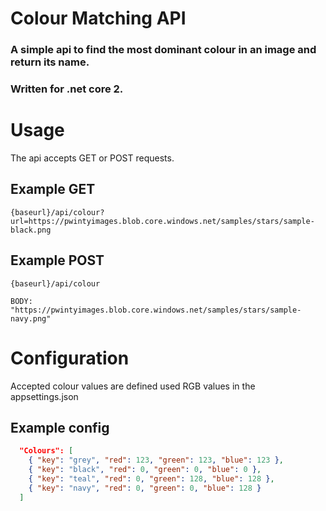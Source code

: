 # Colour Matching API
### A simple api to find the most dominant colour in an image and return its name.
### Written for .net core 2.

# Usage

The api accepts GET or POST requests.

## Example GET

```
{baseurl}/api/colour?url=https://pwintyimages.blob.core.windows.net/samples/stars/sample-black.png
```

## Example POST
```
{baseurl}/api/colour

BODY: "https://pwintyimages.blob.core.windows.net/samples/stars/sample-navy.png"
```

# Configuration
Accepted colour values are defined used RGB values in the appsettings.json

## Example config

```json
  "Colours": [
    { "key": "grey", "red": 123, "green": 123, "blue": 123 },
    { "key": "black", "red": 0, "green": 0, "blue": 0 },
    { "key": "teal", "red": 0, "green": 128, "blue": 128 },
    { "key": "navy", "red": 0, "green": 0, "blue": 128 }
  ]
```

